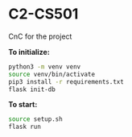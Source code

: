 # C2-CS501
CnC for the project


**To initialize:**
```bash
python3 -m venv venv
source venv/bin/activate
pip3 install -r requirements.txt
flask init-db
```

**To start:**
```bash
source setup.sh
flask run
```
